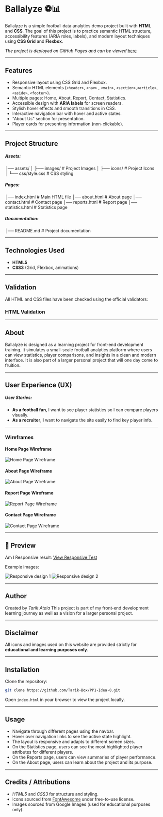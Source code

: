 ﻿# Ballalyze ⚽📊

Ballalyze is a simple football data analytics demo project built with **HTML** and **CSS**.
The goal of this project is to practice semantic HTML structure, accessibility features (ARIA roles, labels), and modern layout techniques using **CSS Grid** and **Flexbox**.

*The project is deployed on GitHub Pages and can be viewed* [here](https://tarik-box.github.io/PP1-Idea-0/)

---

## Features

- Responsive layout using CSS Grid and Flexbox.
- Semantic HTML elements (`<header>`, `<nav>` , `<main>`, `<section>`,`<article>`, `<aside>`, `<footer>`).
- Multiple pages: Home, About, Report, Contact, Statistics.
- Accessible design with **ARIA labels** for screen readers.
- Stylish hover effects and smooth transitions in CSS.
- Interactive navigation bar with hover and active states.
- "About Us" section for presentation.
- Player cards for presenting information (non-clickable).

---

## Project Structure

##### Assets:

│── assets/
│   ├── images/       # Project Images
│   ├── icons/        # Project Icons
│   └── css/style.css # CSS styling

##### Pages:

│── index.html       # Main HTML file
│── about.html       # About page
│── contact.html     # Contact page
│── reports.html     # Report page
│── statistics.html  # Statistics page

##### Documentation:

│── README.md        # Project documentation

---

## Technologies Used

- **HTML5**
- **CSS3** (Grid, Flexbox, animations)

---



## Validation

All HTML and CSS files have been checked using the official validators:

### HTML Validation


---

## About

Ballalyze is designed as a learning project for front-end development training.
It simulates a small-scale football analytics platform where users can view statistics, player comparisons, and insights in a clean and modern interface.
It is also part of a larger personal project that will one day come to fruition.

---

## User Experience (UX)

##### User Stories:

- **As a football fan**, I want to see player statistics so I can compare players visually.
- **As a recruiter**, I want to navigate the site easily to find key player info.

---

### Wireframes

#### Home Page Wireframe

![Home Page Wireframe](assets/images/readme/home.png)

#### About Page Wireframe

![About Page Wireframe](assets/images/readme/about.png)

#### Report Page Wireframe

![Report Page Wireframe](assets/images/readme/report.png)

#### Contact Page Wireframe

![Contact Page Wireframe](assets/images/readme/contact.png)

---

## 📸 Preview

Am I Responsive result:
[View Responsive Test](https://ui.dev/amiresponsive?url=https://tarik-box.github.io/PP1-Idea-0/index.html)

Example images:

![Responsive design 1](assets/images/readme/resp-1.png)
![Responsive design 2](assets/images/readme/resp-2.png)

---

## Author

Created by *Tarik Ataia*
This project is part of my front-end development learning journey as well as a vision for a larger personal project.

---

## Disclaimer

All icons and images used on this website are provided strictly for **educational and learning purposes only**.

---

## Installation

Clone the repository:

```bash
git clone https://github.com/Tarik-Box/PP1-Idea-0.git
```

Open `index.html` in your browser to view the project locally.

---

## Usage

* Navigate through different pages using the navbar.
* Hover over navigation links to see the active state highlight.
* The layout is responsive and adapts to different screen sizes.
* On the Statistics page, users can see the most highlighted player attributes for different players.
* On the Reports page, users can view summaries of player performance.
* On the About page, users can learn about the project and its purpose.

---

## Credits / Attributions

* *HTML5* and *CSS3* for structure and styling.
* Icons sourced from [FontAwesome](https://fontawesome.com/) under free-to-use license.
* Images sourced from Google Images (used for educational purposes only).
